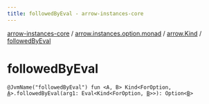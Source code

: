 ```yaml
---
title: followedByEval - arrow-instances-core
---
```


[arrow-instances-core](../../index.html) / [arrow.instances.option.monad](../index.html) / [arrow.Kind](index.html) / [followedByEval](./followed-by-eval.html)

# followedByEval

`@JvmName("followedByEval") fun <A, B> Kind<ForOption, `[`A`](followed-by-eval.html#A)`>.followedByEval(arg1: Eval<Kind<ForOption, `[`B`](followed-by-eval.html#B)`>>): Option<`[`B`](followed-by-eval.html#B)`>`